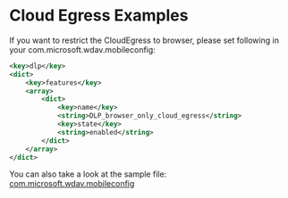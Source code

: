 # Cloud Egress Examples

If you want to restrict the CloudEgress to browser, please set following in your com.microsoft.wdav.mobileconfig:

```xml
<key>dlp</key>
<dict>
	<key>features</key>
	<array>
		<dict>
			<key>name</key>
			<string>DLP_browser_only_cloud_egress</string>
			<key>state</key>
			<string>enabled</string>
		</dict>
	</array>
</dict>
```

You can also take a look at the sample file: [com.microsoft.wdav.mobileconfig](./com.microsoft.wdav.mobileconfig)